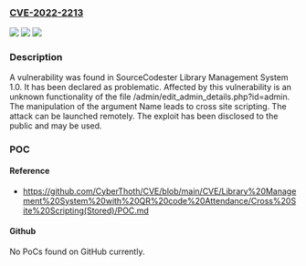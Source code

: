 ### [CVE-2022-2213](https://cve.mitre.org/cgi-bin/cvename.cgi?name=CVE-2022-2213)
![](https://img.shields.io/static/v1?label=Product&message=Library%20Management%20System&color=blue)
![](https://img.shields.io/static/v1?label=Version&message=n%2Fa&color=blue)
![](https://img.shields.io/static/v1?label=Vulnerability&message=CWE-79%20Cross%20Site%20Scripting&color=brighgreen)

### Description

A vulnerability was found in SourceCodester Library Management System 1.0. It has been declared as problematic. Affected by this vulnerability is an unknown functionality of the file /admin/edit_admin_details.php?id=admin. The manipulation of the argument Name leads to cross site scripting. The attack can be launched remotely. The exploit has been disclosed to the public and may be used.

### POC

#### Reference
- https://github.com/CyberThoth/CVE/blob/main/CVE/Library%20Management%20System%20with%20QR%20code%20Attendance/Cross%20Site%20Scripting(Stored)/POC.md

#### Github
No PoCs found on GitHub currently.

